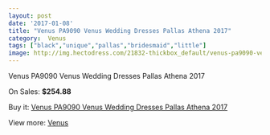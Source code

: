 ```yaml
---
layout: post
date: '2017-01-08'
title: "Venus PA9090 Venus Wedding Dresses Pallas Athena 2017"
category:  Venus
tags: ["black","unique","pallas","bridesmaid","little"]
image: http://img.hectodress.com/21832-thickbox_default/venus-pa9090-venus-wedding-dresses-pallas-athena-2013.jpg
---
```

Venus PA9090 Venus Wedding Dresses Pallas Athena 2017

On Sales: **$254.88**
<a href="https://www.hectodress.com/-venus/10116-venus-pa9090-venus-wedding-dresses-pallas-athena-2013.html"><amp-img layout="responsive" width="600" height="600" src="//img.hectodress.com/21832-thickbox_default/venus-pa9090-venus-wedding-dresses-pallas-athena-2013.jpg" alt="Venus PA9090 Venus Wedding Dresses Pallas Athena 2017 0" /></a>
<a href="https://www.hectodress.com/-venus/10116-venus-pa9090-venus-wedding-dresses-pallas-athena-2013.html"><amp-img layout="responsive" width="600" height="600" src="//img.hectodress.com/21835-thickbox_default/venus-pa9090-venus-wedding-dresses-pallas-athena-2013.jpg" alt="Venus PA9090 Venus Wedding Dresses Pallas Athena 2017 1" /></a>
<a href="https://www.hectodress.com/-venus/10116-venus-pa9090-venus-wedding-dresses-pallas-athena-2013.html"><amp-img layout="responsive" width="600" height="600" src="//img.hectodress.com/21834-thickbox_default/venus-pa9090-venus-wedding-dresses-pallas-athena-2013.jpg" alt="Venus PA9090 Venus Wedding Dresses Pallas Athena 2017 2" /></a>
<a href="https://www.hectodress.com/-venus/10116-venus-pa9090-venus-wedding-dresses-pallas-athena-2013.html"><amp-img layout="responsive" width="600" height="600" src="//img.hectodress.com/21833-thickbox_default/venus-pa9090-venus-wedding-dresses-pallas-athena-2013.jpg" alt="Venus PA9090 Venus Wedding Dresses Pallas Athena 2017 3" /></a>

Buy it: [Venus PA9090 Venus Wedding Dresses Pallas Athena 2017](https://www.hectodress.com/-venus/10116-venus-pa9090-venus-wedding-dresses-pallas-athena-2013.html "Venus PA9090 Venus Wedding Dresses Pallas Athena 2017")

View more: [ Venus](https://www.hectodress.com/167--venus " Venus")